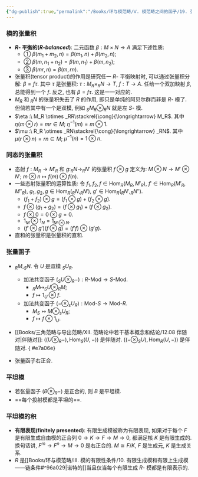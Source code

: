 ```yaml
---
{"dg-publish":true,"permalink":"/Books/环与模范畴/Ⅴ. 模范畴之间的函子/19. 张量函子和平坦模/","dgPassFrontmatter":true,"created":"2024-08-08T11:42:04.457+08:00","updated":"2024-08-08T20:23:21.162+08:00"}
---
```


### 模的张量积
+ **$R$- 平衡的($R$-$balanced$)**: 二元函数 $\beta:M\times N\rightarrow A$ 满足下述性质:
	+ ①  $\beta(m_1+m_2,n)=\beta(m_1,n)+\beta(m_2,n)$;
	+ ② $\beta(m,n_1+n_2)=\beta(m,n_1)+\beta(m,n_2)$;
	+ ③ $\beta(mr,n)=\beta(m,rn)$.
+ 张量积(tensor product)的作用是研究任一 $R$- 平衡映射时, 可以通过张量积分解: $\beta=f\tau$. 其中 $\tau$ 是张量积: $\tau: M_R\times _RN \rightarrow T$,  $f: T \rightarrow A$. 任给一个双加映射 $\beta$, 总能得到一个 $f$. 反之, 也有 $\beta=f\tau$. 这是一一对应的.
+ $M_R$ 和 $_RN$ 的张量积失去了 $R$ 的作用, 即只是单纯的阿贝尔群而非是 $R$- 模了.但倘若其中有一个是双模, 例如 $_SM_R\otimes _RN$ 就是左 $S$- 模.
+ $\eta :\ M_R \otimes _RR\stackrel{\cong}{\longrightarrow} M_R$. 其中 $\eta(m\otimes r)=mr \in M$;  $\eta^{-1}(m)=m\otimes 1$.
+ $\mu :\ R_R \otimes _RN\stackrel{\cong}{\longrightarrow} _RN$. 其中 $\mu(r\otimes n)=rn \in M$;  $\mu^{-1}(n)=1\otimes n$.

### 同态的张量积
+ 态射 $f:M_R\rightarrow M'_R$ 和 $g:_RN\rightarrow _RN'$ 的张量积 $f\otimes g$ 定义为: $M\otimes N\rightarrow M'\otimes N'$;  $m\otimes n\mapsto f(m)\otimes f(n)$.
+ 一些态射张量积的运算性质: 令 $f_1,f_2,f \in \mathrm{Hom}_R(M_R,M'_R)$,  $f' \in \mathrm{Hom}_R(M'_R,M''_R)$,  $g_1,g_2,g \in \mathrm{Hom}_R(_RN,_RN')$,  $g' \in \mathrm{Hom}_R(_RN',_RN'')$.
	+  $(f_1+f_2)\otimes g=(f_1\otimes g)+(f_2\otimes g)$.
	+  $f\otimes (g_1+g_2)=(f\otimes g_1)+(f\otimes g_2)$.
	+  $f\otimes0=0\otimes g=0$.
	+  $1_M\otimes 1_N=1_{M\otimes N}$.
	+  $(f'\otimes g')(f \otimes g)=(f'f)\otimes(g'g)$.
+ 直和的张量积是张量积的直和.

### 张量函子

+ $_RM,_SN$. 令 $U$ 是双模 $_SU_R$. 
	+ 加法共变函子 $(_SU\otimes_R-):R\mbox{-Mod}\longrightarrow S\mbox{-Mod}$.
		+  $_RM\longmapsto _SU\otimes_RM$;
		+  $f\longmapsto 1_U\otimes f$.
	+ 加法共变函子 $(-\otimes_sU_R):\mbox{Mod-}S\longrightarrow \mbox{Mod-}R$.
		+  $M_S\longmapsto M\otimes_sU_R$;
		+  $f\longmapsto f\otimes 1_U$.

+ [[Books/三角范畴与导出范畴/Ⅻ. 范畴论中若干基本概念和结论/12.08 伴随对\|伴随对]]:
  $\Big((U\otimes_R-),\mathrm{Hom}_S(U,-)\Big)$ 是伴随对.
  $\Big((-\otimes_SU) ,\mathrm{Hom}_R(U,-)\Big)$ 是伴随对.
{ #e7a06e}



+ 张量函子右正合.


### 平坦模

+ 若张量函子 $(B\otimes_R-)$ 是正合的, 则 $B$ 是平坦模.
+ ==每个投射模都是平坦的==.

### 平坦模的积

+ **有限表现(finitely presented)**: 有限生成模被称为有限表现, 如果对于每个 $F$ 是有限生成自由模的正合列 $0\rightarrow K\rightarrow F\rightarrow M\rightarrow 0$, 都满足核 $K$ 是有限生成的. 换句话讲,  $F^m\rightarrow F^n\rightarrow M\rightarrow 0$ 是右正合的. $M\cong F/K$, $F$ 是生成元, $K$ 是生成关系.
+ $R$ 是[[Books/环与模范畴/Ⅲ. 模的有限性条件/10. 有限生成模和有限上生成模——链条件#^96a029\|诺特的]]当且仅当每个有限生成 $R$- 模都是有限表示的.